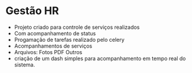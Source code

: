 # Gestão HR

- Projeto criado para controle de serviços realizados
- Com acompanhamento de status
- Progamação de tarefas realizado pelo celery
- Acompanhamentos de serviços 
- Arquivos:
    Fotos 
    PDF
    Outros
- criação de um dash simples para acompanhamento em tempo real do sistema.

